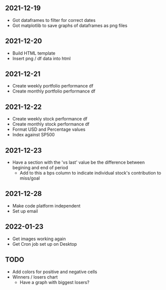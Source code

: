 ## 2021-12-19
* Got dataframes to filter for correct dates
* Got matplotlib to save graphs of dataframes as png files

## 2021-12-20
* Build HTML template
* Insert png / df data into html

## 2021-12-21
* Create weekly portfolio performance df
* Create monthly portfolio performance df

## 2021-12-22
* Create weekly stock performance df
* Create monthly stock performance df
* Format USD and Percentage values
* Index against SP500

## 2021-12-23
* Have a section with the 'vs last' value be the difference between begining and end of period
  * Add to this a bps column to indicate individual stock's contribution to miss/goal

## 2021-12-28
* Make code platform independent
* Set up email

## 2022-01-23
* Get images working again
* Get Cron job set up on Desktop

## TODO
* Add colors for positive and negative cells
* Winners / losers chart
  * Have a graph with biggest losers?

